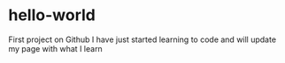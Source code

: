 # hello-world
First project on Github
I have just started learning to code and will update my page with what I learn
